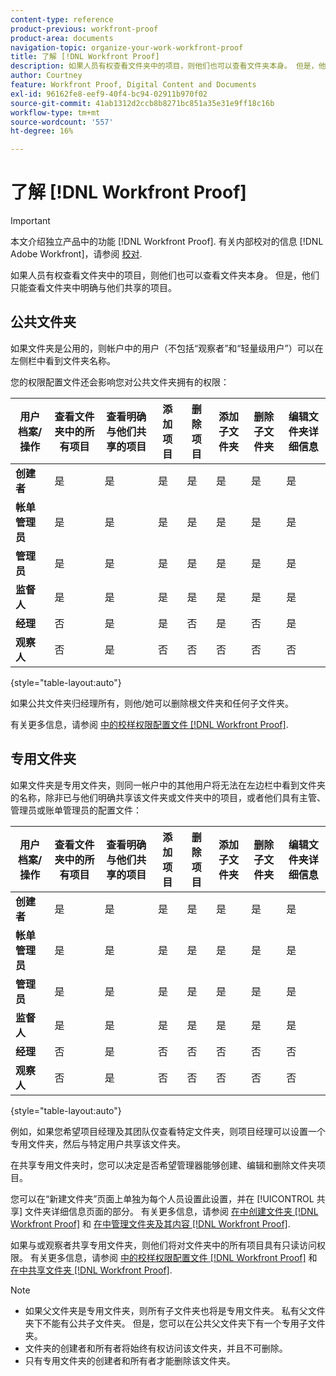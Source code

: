 ```yaml
---
content-type: reference
product-previous: workfront-proof
product-area: documents
navigation-topic: organize-your-work-workfront-proof
title: 了解 [!DNL Workfront Proof]
description: 如果人员有权查看文件夹中的项目，则他们也可以查看文件夹本身。 但是，他们只能查看文件夹中明确与他们共享的项目。
author: Courtney
feature: Workfront Proof, Digital Content and Documents
exl-id: 96162fe8-eef9-40f4-bc94-02911b970f02
source-git-commit: 41ab1312d2ccb8b8271bc851a35e31e9ff18c16b
workflow-type: tm+mt
source-wordcount: '557'
ht-degree: 16%

---
```


# 了解 [!DNL Workfront Proof]

>[!IMPORTANT]
>
>本文介绍独立产品中的功能 [!DNL Workfront Proof]. 有关内部校对的信息 [!DNL Adobe Workfront]，请参阅 [校对](../../../review-and-approve-work/proofing/proofing.md).

如果人员有权查看文件夹中的项目，则他们也可以查看文件夹本身。 但是，他们只能查看文件夹中明确与他们共享的项目。

## 公共文件夹

如果文件夹是公用的，则帐户中的用户（不包括“观察者”和“轻量级用户”）可以在左侧栏中看到文件夹名称。

您的权限配置文件还会影响您对公共文件夹拥有的权限：

| **用户档案/操作** | **查看文件夹中的所有项目** | **查看明确与他们共享的项目** | **添加项目** | **删除项目** | **添加子文件夹** | **删除子文件夹** | **编辑文件夹详细信息** |
|---|---|---|---|---|---|---|---|
| **创建者** | 是 | 是 | 是 | 是 | 是 | 是 | 是 |
| **帐单管理员** | 是 | 是 | 是 | 是 | 是 | 是 | 是 |
| **管理员** | 是 | 是 | 是 | 是 | 是 | 是 | 是 |
| **监督人** | 是 | 是 | 是 | 是 | 是 | 是 | 是 |
| **经理** | 否 | 是 | 是 | 否 | 是 | 否 | 是 |
| **观察人** | 否 | 是 | 否 | 否 | 否 | 否 | 否 |

{style="table-layout:auto"}

如果公共文件夹归经理所有，则他/她可以删除根文件夹和任何子文件夹。

有关更多信息，请参阅 [中的校样权限配置文件 [!DNL Workfront Proof]](../../../workfront-proof/wp-acct-admin/account-settings/proof-perm-profiles-in-wp.md).

## 专用文件夹

如果文件夹是专用文件夹，则同一帐户中的其他用户将无法在左边栏中看到文件夹的名称，除非已与他们明确共享该文件夹或文件夹中的项目，或者他们具有主管、管理员或账单管理员的配置文件：

| **用户档案/操作** | **查看文件夹中的所有项目** | **查看明确与他们共享的项目** | **添加项目** | **删除项目** | **添加子文件夹** | **删除子文件夹** | **编辑文件夹详细信息** |
|---|---|---|---|---|---|---|---|
| **创建者** | 是 | 是 | 是 | 是 | 是 | 是 | 是 |
| **帐单管理员** | 是 | 是 | 是 | 是 | 是 | 是 | 是 |
| **管理员** | 是 | 是 | 是 | 是 | 是 | 是 | 是 |
| **监督人** | 是 | 是 | 是 | 是 | 是 | 是 | 是 |
| **经理** | 否 | 是 | 否 | 否 | 否 | 否 | 否 |
| **观察人** | 否 | 是 | 否 | 否 | 否 | 否 | 否 |

{style="table-layout:auto"}

例如，如果您希望项目经理及其团队仅查看特定文件夹，则项目经理可以设置一个专用文件夹，然后与特定用户共享该文件夹。

在共享专用文件夹时，您可以决定是否希望管理器能够创建、编辑和删除文件夹项目。

您可以在“新建文件夹”页面上单独为每个人员设置此设置，并在 [!UICONTROL 共享] 文件夹详细信息页面的部分。 有关更多信息，请参阅 [在中创建文件夹 [!DNL Workfront Proof]](../../../workfront-proof/wp-work-proofsfiles/organize-your-work/create-folders.md) 和 [在中管理文件夹及其内容 [!DNL Workfront Proof]](../../../workfront-proof/wp-work-proofsfiles/organize-your-work/manage-folders-and-contents.md).

如果与或观察者共享专用文件夹，则他们将对文件夹中的所有项目具有只读访问权限。 有关更多信息，请参阅 [中的校样权限配置文件 [!DNL Workfront Proof]](../../../workfront-proof/wp-acct-admin/account-settings/proof-perm-profiles-in-wp.md) 和 [在中共享文件夹 [!DNL Workfront Proof]](../../../workfront-proof/wp-work-proofsfiles/organize-your-work/share-folders.md).

>[!NOTE]
>
>* 如果父文件夹是专用文件夹，则所有子文件夹也将是专用文件夹。 私有父文件夹下不能有公共子文件夹。 但是，您可以在公共父文件夹下有一个专用子文件夹。
>* 文件夹的创建者和所有者将始终有权访问该文件夹，并且不可删除。
>* 只有专用文件夹的创建者和所有者才能删除该文件夹。


